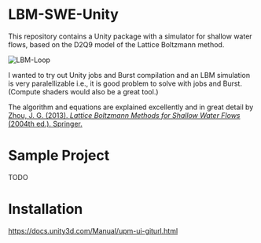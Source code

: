 # LBM-SWE-Unity
This repository contains a Unity package with a simulator for shallow water flows, based on the D2Q9 model of the Lattice Boltzmann method.

![LBM-Loop](https://user-images.githubusercontent.com/20366429/155856962-8f38a7aa-1ea7-4dde-a7c2-93227a541edb.gif)

I wanted to try out Unity jobs and Burst compilation and an LBM simulation is very paralellizable i.e., it is good problem to solve with jobs and Burst. (Compute shaders would also be a great tool.)

The algorithm and equations are explained excellently and in great detail by [Zhou, J. G. (2013). _Lattice Boltzmann Methods for Shallow Water Flows_ (2004th ed.). Springer.](https://link.springer.com/book/10.1007/978-3-662-08276-8)

# Sample Project
TODO

# Installation
https://docs.unity3d.com/Manual/upm-ui-giturl.html

